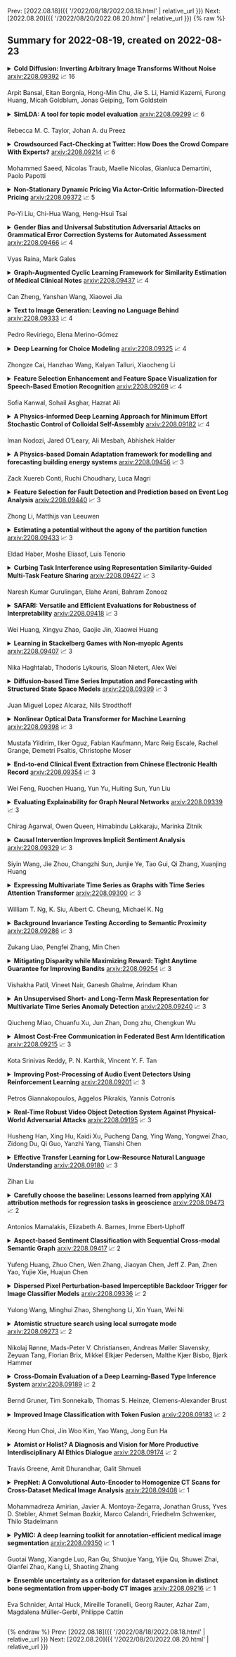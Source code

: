 Prev: [2022.08.18]({{ '/2022/08/18/2022.08.18.html' | relative_url }})  Next: [2022.08.20]({{ '/2022/08/20/2022.08.20.html' | relative_url }})
{% raw %}
## Summary for 2022-08-19, created on 2022-08-23


<details><summary><b>Cold Diffusion: Inverting Arbitrary Image Transforms Without Noise</b>
<a href="https://arxiv.org/abs/2208.09392">arxiv:2208.09392</a>
&#x1F4C8; 16 <br>
<p>Arpit Bansal, Eitan Borgnia, Hong-Min Chu, Jie S. Li, Hamid Kazemi, Furong Huang, Micah Goldblum, Jonas Geiping, Tom Goldstein</p></summary>
<p>

**Abstract:** Standard diffusion models involve an image transform -- adding Gaussian noise -- and an image restoration operator that inverts this degradation. We observe that the generative behavior of diffusion models is not strongly dependent on the choice of image degradation, and in fact an entire family of generative models can be constructed by varying this choice. Even when using completely deterministic degradations (e.g., blur, masking, and more), the training and test-time update rules that underlie diffusion models can be easily generalized to create generative models. The success of these fully deterministic models calls into question the community's understanding of diffusion models, which relies on noise in either gradient Langevin dynamics or variational inference, and paves the way for generalized diffusion models that invert arbitrary processes. Our code is available at https://github.com/arpitbansal297/Cold-Diffusion-Models

</p>
</details>

<details><summary><b>SimLDA: A tool for topic model evaluation</b>
<a href="https://arxiv.org/abs/2208.09299">arxiv:2208.09299</a>
&#x1F4C8; 6 <br>
<p>Rebecca M. C. Taylor, Johan A. du Preez</p></summary>
<p>

**Abstract:** Variational Bayes (VB) applied to latent Dirichlet allocation (LDA) has become the most popular algorithm for aspect modeling. While sufficiently successful in text topic extraction from large corpora, VB is less successful in identifying aspects in the presence of limited data. We present a novel variational message passing algorithm as applied to Latent Dirichlet Allocation (LDA) and compare it with the gold standard VB and collapsed Gibbs sampling. In situations where marginalisation leads to non-conjugate messages, we use ideas from sampling to derive approximate update equations. In cases where conjugacy holds, Loopy Belief update (LBU) (also known as Lauritzen-Spiegelhalter) is used. Our algorithm, ALBU (approximate LBU), has strong similarities with Variational Message Passing (VMP) (which is the message passing variant of VB). To compare the performance of the algorithms in the presence of limited data, we use data sets consisting of tweets and news groups. Using coherence measures we show that ALBU learns latent distributions more accurately than does VB, especially for smaller data sets.

</p>
</details>

<details><summary><b>Crowdsourced Fact-Checking at Twitter: How Does the Crowd Compare With Experts?</b>
<a href="https://arxiv.org/abs/2208.09214">arxiv:2208.09214</a>
&#x1F4C8; 6 <br>
<p>Mohammed Saeed, Nicolas Traub, Maelle Nicolas, Gianluca Demartini, Paolo Papotti</p></summary>
<p>

**Abstract:** Fact-checking is one of the effective solutions in fighting online misinformation. However, traditional fact-checking is a process requiring scarce expert human resources, and thus does not scale well on social media because of the continuous flow of new content to be checked. Methods based on crowdsourcing have been proposed to tackle this challenge, as they can scale with a smaller cost, but, while they have shown to be feasible, have always been studied in controlled environments. In this work, we study the first large-scale effort of crowdsourced fact-checking deployed in practice, started by Twitter with the Birdwatch program. Our analysis shows that crowdsourcing may be an effective fact-checking strategy in some settings, even comparable to results obtained by human experts, but does not lead to consistent, actionable results in others. We processed 11.9k tweets verified by the Birdwatch program and report empirical evidence of i) differences in how the crowd and experts select content to be fact-checked, ii) how the crowd and the experts retrieve different resources to fact-check, and iii) the edge the crowd shows in fact-checking scalability and efficiency as compared to expert checkers.

</p>
</details>

<details><summary><b>Non-Stationary Dynamic Pricing Via Actor-Critic Information-Directed Pricing</b>
<a href="https://arxiv.org/abs/2208.09372">arxiv:2208.09372</a>
&#x1F4C8; 5 <br>
<p>Po-Yi Liu, Chi-Hua Wang, Heng-Hsui Tsai</p></summary>
<p>

**Abstract:** This paper presents a novel non-stationary dynamic pricing algorithm design, where pricing agents face incomplete demand information and market environment shifts. The agents run price experiments to learn about each product's demand curve and the profit-maximizing price, while being aware of market environment shifts to avoid high opportunity costs from offering sub-optimal prices. The proposed ACIDP extends information-directed sampling (IDS) algorithms from statistical machine learning to include microeconomic choice theory, with a novel pricing strategy auditing procedure to escape sub-optimal pricing after market environment shift. The proposed ACIDP outperforms competing bandit algorithms including Upper Confidence Bound (UCB) and Thompson sampling (TS) in a series of market environment shifts.

</p>
</details>

<details><summary><b>Gender Bias and Universal Substitution Adversarial Attacks on Grammatical Error Correction Systems for Automated Assessment</b>
<a href="https://arxiv.org/abs/2208.09466">arxiv:2208.09466</a>
&#x1F4C8; 4 <br>
<p>Vyas Raina, Mark Gales</p></summary>
<p>

**Abstract:** Grammatical Error Correction (GEC) systems perform a sequence-to-sequence task, where an input word sequence containing grammatical errors, is corrected for these errors by the GEC system to output a grammatically correct word sequence. With the advent of deep learning methods, automated GEC systems have become increasingly popular. For example, GEC systems are often used on speech transcriptions of English learners as a form of assessment and feedback - these powerful GEC systems can be used to automatically measure an aspect of a candidate's fluency. The count of \textit{edits} from a candidate's input sentence (or essay) to a GEC system's grammatically corrected output sentence is indicative of a candidate's language ability, where fewer edits suggest better fluency. The count of edits can thus be viewed as a \textit{fluency score} with zero implying perfect fluency. However, although deep learning based GEC systems are extremely powerful and accurate, they are susceptible to adversarial attacks: an adversary can introduce a small, specific change at the input of a system that causes a large, undesired change at the output. When considering the application of GEC systems to automated language assessment, the aim of an adversary could be to cheat by making a small change to a grammatically incorrect input sentence that conceals the errors from a GEC system, such that no edits are found and the candidate is unjustly awarded a perfect fluency score. This work examines a simple universal substitution adversarial attack that non-native speakers of English could realistically employ to deceive GEC systems used for assessment.

</p>
</details>

<details><summary><b>Graph-Augmented Cyclic Learning Framework for Similarity Estimation of Medical Clinical Notes</b>
<a href="https://arxiv.org/abs/2208.09437">arxiv:2208.09437</a>
&#x1F4C8; 4 <br>
<p>Can Zheng, Yanshan Wang, Xiaowei Jia</p></summary>
<p>

**Abstract:** Semantic textual similarity (STS) in the clinical domain helps improve diagnostic efficiency and produce concise texts for downstream data mining tasks. However, given the high degree of domain knowledge involved in clinic text, it remains challenging for general language models to infer implicit medical relationships behind clinical sentences and output similarities correctly. In this paper, we present a graph-augmented cyclic learning framework for similarity estimation in the clinical domain. The framework can be conveniently implemented on a state-of-art backbone language model, and improve its performance by leveraging domain knowledge through co-training with an auxiliary graph convolution network (GCN) based network. We report the success of introducing domain knowledge in GCN and the co-training framework by improving the Bio-clinical BERT baseline by 16.3% and 27.9%, respectively.

</p>
</details>

<details><summary><b>Text to Image Generation: Leaving no Language Behind</b>
<a href="https://arxiv.org/abs/2208.09333">arxiv:2208.09333</a>
&#x1F4C8; 4 <br>
<p>Pedro Reviriego, Elena Merino-Gómez</p></summary>
<p>

**Abstract:** One of the latest applications of Artificial Intelligence (AI) is to generate images from natural language descriptions. These generators are now becoming available and achieve impressive results that have been used for example in the front cover of magazines. As the input to the generators is in the form of a natural language text, a question that arises immediately is how these models behave when the input is written in different languages. In this paper we perform an initial exploration of how the performance of three popular text-to-image generators depends on the language. The results show that there is a significant performance degradation when using languages other than English, especially for languages that are not widely used. This observation leads us to discuss different alternatives on how text-to-image generators can be improved so that performance is consistent across different languages. This is fundamental to ensure that this new technology can be used by non-native English speakers and to preserve linguistic diversity.

</p>
</details>

<details><summary><b>Deep Learning for Choice Modeling</b>
<a href="https://arxiv.org/abs/2208.09325">arxiv:2208.09325</a>
&#x1F4C8; 4 <br>
<p>Zhongze Cai, Hanzhao Wang, Kalyan Talluri, Xiaocheng Li</p></summary>
<p>

**Abstract:** Choice modeling has been a central topic in the study of individual preference or utility across many fields including economics, marketing, operations research, and psychology. While the vast majority of the literature on choice models has been devoted to the analytical properties that lead to managerial and policy-making insights, the existing methods to learn a choice model from empirical data are often either computationally intractable or sample inefficient. In this paper, we develop deep learning-based choice models under two settings of choice modeling: (i) feature-free and (ii) feature-based. Our model captures both the intrinsic utility for each candidate choice and the effect that the assortment has on the choice probability. Synthetic and real data experiments demonstrate the performances of proposed models in terms of the recovery of the existing choice models, sample complexity, assortment effect, architecture design, and model interpretation.

</p>
</details>

<details><summary><b>Feature Selection Enhancement and Feature Space Visualization for Speech-Based Emotion Recognition</b>
<a href="https://arxiv.org/abs/2208.09269">arxiv:2208.09269</a>
&#x1F4C8; 4 <br>
<p>Sofia Kanwal, Sohail Asghar, Hazrat Ali</p></summary>
<p>

**Abstract:** Robust speech emotion recognition relies on the quality of the speech features. We present speech features enhancement strategy that improves speech emotion recognition. We used the INTERSPEECH 2010 challenge feature-set. We identified subsets from the features set and applied Principle Component Analysis to the subsets. Finally, the features are fused horizontally. The resulting feature set is analyzed using t-distributed neighbour embeddings (t-SNE) before the application of features for emotion recognition. The method is compared with the state-of-the-art methods used in the literature. The empirical evidence is drawn using two well-known datasets: Emotional Speech Dataset (EMO-DB) and Ryerson Audio-Visual Database of Emotional Speech and Song (RAVDESS) for two languages, German and English, respectively. Our method achieved an average recognition gain of 11.5\% for six out of seven emotions for the EMO-DB dataset, and 13.8\% for seven out of eight emotions for the RAVDESS dataset as compared to the baseline study.

</p>
</details>

<details><summary><b>A Physics-informed Deep Learning Approach for Minimum Effort Stochastic Control of Colloidal Self-Assembly</b>
<a href="https://arxiv.org/abs/2208.09182">arxiv:2208.09182</a>
&#x1F4C8; 4 <br>
<p>Iman Nodozi, Jared O'Leary, Ali Mesbah, Abhishek Halder</p></summary>
<p>

**Abstract:** We propose formulating the finite-horizon stochastic optimal control problem for colloidal self-assembly in the space of probability density functions (PDFs) of the underlying state variables (namely, order parameters). The control objective is formulated in terms of steering the state PDFs from a prescribed initial probability measure towards a prescribed terminal probability measure with minimum control effort. For specificity, we use a univariate stochastic state model from the literature. Both the analysis and the computational steps for control synthesis as developed in this paper generalize for multivariate stochastic state dynamics given by generic nonlinear in state and non-affine in control models. We derive the conditions of optimality for the associated optimal control problem. This derivation yields a system of three coupled partial differential equations together with the boundary conditions at the initial and terminal times. The resulting system is a generalized instance of the so-called Schrödinger bridge problem. We then determine the optimal control policy by training a physics-informed deep neural network, where the "physics" are the derived conditions of optimality. The performance of the proposed solution is demonstrated via numerical simulations on a benchmark colloidal self-assembly problem.

</p>
</details>

<details><summary><b>A Physics-based Domain Adaptation framework for modelling and forecasting building energy systems</b>
<a href="https://arxiv.org/abs/2208.09456">arxiv:2208.09456</a>
&#x1F4C8; 3 <br>
<p>Zack Xuereb Conti, Ruchi Choudhary, Luca Magri</p></summary>
<p>

**Abstract:** State-of-the-art machine-learning based models are a popular choice for modelling and forecasting energy behaviour in buildings because given enough data, they are good at finding spatiotemporal patterns and structures even in scenarios where the complexity prohibits analytical descriptions. However, machine-learning based models for building energy forecasting have difficulty generalizing to out-of-sample scenarios that are not represented in the data because their architecture typically does not hold physical correspondence to mechanistic structures linked with governing phenomena of energy transfer. Thus, their ability to forecast for unseen initial conditions and boundary conditions wholly depends on the representativeness in the data, which is not guaranteed in building measurement data. Consequently, these limitations impede their application to real-world engineering applications such as energy management in Digital Twins. In response, we present a Domain Adaptation framework that aims to leverage well-known understanding of phenomenon governing energy behavior in buildings to forecast for out of sample scenarios beyond building measurement data. More specifically, we represent mechanistic knowledge of energy behavior using low-rank linear time-invariant state space models and subsequently leverage their governing structure to forecast for a target energy system for which only building measurement data is available. We achieve this by aligning the Physics-derived subspace that governs global state space behavior closer towards the target subspace derived from the measurement data. In this initial exploration we focus on linear energy systems; we test the subspace-based DA framework on a 1D heat conduction scenario by varying the thermophysical properties of the source and target systems to demonstrate the transferability of mechanistic models from Physics to measurement data.

</p>
</details>

<details><summary><b>Feature Selection for Fault Detection and Prediction based on Event Log Analysis</b>
<a href="https://arxiv.org/abs/2208.09440">arxiv:2208.09440</a>
&#x1F4C8; 3 <br>
<p>Zhong Li, Matthijs van Leeuwen</p></summary>
<p>

**Abstract:** Event logs are widely used for anomaly detection and prediction in complex systems. Existing log-based anomaly detection methods usually consist of four main steps: log collection, log parsing, feature extraction, and anomaly detection, wherein the feature extraction step extracts useful features for anomaly detection by counting log events. For a complex system, such as a lithography machine consisting of a large number of subsystems, its log may contain thousands of different events, resulting in abounding extracted features. However, when anomaly detection is performed at the subsystem level, analyzing all features becomes expensive and unnecessary. To mitigate this problem, we develop a feature selection method for log-based anomaly detection and prediction, largely improving the effectiveness and efficiency.

</p>
</details>

<details><summary><b>Estimating a potential without the agony of the partition function</b>
<a href="https://arxiv.org/abs/2208.09433">arxiv:2208.09433</a>
&#x1F4C8; 3 <br>
<p>Eldad Haber, Moshe Eliasof, Luis Tenorio</p></summary>
<p>

**Abstract:** Estimating a Gibbs density function given a sample is an important problem in computational statistics and statistical learning. Although the well established maximum likelihood method is commonly used, it requires the computation of the partition function (i.e., the normalization of the density).
  This function can be easily calculated for simple low-dimensional problems but its computation is difficult or even intractable for general densities and high-dimensional problems. In this paper we propose an alternative approach based on Maximum A-Posteriori (MAP) estimators, we name Maximum Recovery MAP (MR-MAP), to derive estimators that do not require the computation of the partition function, and reformulate the problem as an optimization problem. We further propose a least-action type potential that allows us to quickly solve the optimization problem as a feed-forward hyperbolic neural network. We demonstrate the effectiveness of our methods on some standard data sets.

</p>
</details>

<details><summary><b>Curbing Task Interference using Representation Similarity-Guided Multi-Task Feature Sharing</b>
<a href="https://arxiv.org/abs/2208.09427">arxiv:2208.09427</a>
&#x1F4C8; 3 <br>
<p>Naresh Kumar Gurulingan, Elahe Arani, Bahram Zonooz</p></summary>
<p>

**Abstract:** Multi-task learning of dense prediction tasks, by sharing both the encoder and decoder, as opposed to sharing only the encoder, provides an attractive front to increase both accuracy and computational efficiency. When the tasks are similar, sharing the decoder serves as an additional inductive bias providing more room for tasks to share complementary information among themselves. However, increased sharing exposes more parameters to task interference which likely hinders both generalization and robustness. Effective ways to curb this interference while exploiting the inductive bias of sharing the decoder remains an open challenge. To address this challenge, we propose Progressive Decoder Fusion (PDF) to progressively combine task decoders based on inter-task representation similarity. We show that this procedure leads to a multi-task network with better generalization to in-distribution and out-of-distribution data and improved robustness to adversarial attacks. Additionally, we observe that the predictions of different tasks of this multi-task network are more consistent with each other.

</p>
</details>

<details><summary><b>SAFARI: Versatile and Efficient Evaluations for Robustness of Interpretability</b>
<a href="https://arxiv.org/abs/2208.09418">arxiv:2208.09418</a>
&#x1F4C8; 3 <br>
<p>Wei Huang, Xingyu Zhao, Gaojie Jin, Xiaowei Huang</p></summary>
<p>

**Abstract:** Interpretability of Deep Learning (DL) models is arguably the barrier in front of trustworthy AI. Despite great efforts made by the Explainable AI (XAI) community, explanations lack robustness--indistinguishable input perturbations may lead to different XAI results. Thus, it is vital to assess how robust DL interpretability is, given an XAI technique. To this end, we identify the following challenges that state-of-the-art is unable to cope with collectively: i) XAI techniques are highly heterogeneous; ii) misinterpretations are normally rare events; iii) both worst-case and overall robustness are of practical interest. In this paper, we propose two evaluation methods to tackle them--i) they are of black-box nature, based on Genetic Algorithm (GA) and Subset Simulation (SS); ii) bespoke fitness functions are used by GA to solve a constrained optimisation efficiently, while SS is dedicated to estimating rare event probabilities; iii) two diverse metrics are introduced, concerning the worst-case interpretation discrepancy and a probabilistic notion of \textit{how} robust in general, respectively. We conduct experiments to study the accuracy, sensitivity and efficiency of our methods that outperform state-of-the-arts. Finally, we show two applications of our methods for ranking robust XAI methods and selecting training schemes to improve both classification and interpretation robustness.

</p>
</details>

<details><summary><b>Learning in Stackelberg Games with Non-myopic Agents</b>
<a href="https://arxiv.org/abs/2208.09407">arxiv:2208.09407</a>
&#x1F4C8; 3 <br>
<p>Nika Haghtalab, Thodoris Lykouris, Sloan Nietert, Alex Wei</p></summary>
<p>

**Abstract:** We study Stackelberg games where a principal repeatedly interacts with a long-lived, non-myopic agent, without knowing the agent's payoff function. Although learning in Stackelberg games is well-understood when the agent is myopic, non-myopic agents pose additional complications. In particular, non-myopic agents may strategically select actions that are inferior in the present to mislead the principal's learning algorithm and obtain better outcomes in the future.
  We provide a general framework that reduces learning in presence of non-myopic agents to robust bandit optimization in the presence of myopic agents. Through the design and analysis of minimally reactive bandit algorithms, our reduction trades off the statistical efficiency of the principal's learning algorithm against its effectiveness in inducing near-best-responses. We apply this framework to Stackelberg security games (SSGs), pricing with unknown demand curve, strategic classification, and general finite Stackelberg games. In each setting, we characterize the type and impact of misspecifications present in near-best-responses and develop a learning algorithm robust to such misspecifications.
  Along the way, we improve the query complexity of learning in SSGs with $n$ targets from the state-of-the-art $O(n^3)$ to a near-optimal $\widetilde{O}(n)$ by uncovering a fundamental structural property of such games. This result is of independent interest beyond learning with non-myopic agents.

</p>
</details>

<details><summary><b>Diffusion-based Time Series Imputation and Forecasting with Structured State Space Models</b>
<a href="https://arxiv.org/abs/2208.09399">arxiv:2208.09399</a>
&#x1F4C8; 3 <br>
<p>Juan Miguel Lopez Alcaraz, Nils Strodthoff</p></summary>
<p>

**Abstract:** The imputation of missing values represents a significant obstacle for many real-world data analysis pipelines. Here, we focus on time series data and put forward SSSD, an imputation model that relies on two emerging technologies, (conditional) diffusion models as state-of-the-art generative models and structured state space models as internal model architecture, which are particularly suited to capture long-term dependencies in time series data. We demonstrate that SSSD matches or even exceeds state-of-the-art probabilistic imputation and forecasting performance on a broad range of data sets and different missingness scenarios, including the challenging blackout-missing scenarios, where prior approaches failed to provide meaningful results.

</p>
</details>

<details><summary><b>Nonlinear Optical Data Transformer for Machine Learning</b>
<a href="https://arxiv.org/abs/2208.09398">arxiv:2208.09398</a>
&#x1F4C8; 3 <br>
<p>Mustafa Yildirim, Ilker Oguz, Fabian Kaufmann, Marc Reig Escale, Rachel Grange, Demetri Psaltis, Christophe Moser</p></summary>
<p>

**Abstract:** Modern machine learning models use an ever-increasing number of parameters to train (175 billion parameters for GPT-3) with large datasets to obtain better performance. Bigger is better has been the norm. Optical computing has been reawakened as a potential solution to large-scale computing through optical accelerators that carry out linear operations while reducing electrical power. However, to achieve efficient computing with light, creating and controlling nonlinearity optically rather than electronically remains a challenge. This study explores a reservoir computing (RC) approach whereby a 14 mm long few-mode waveguide in LiNbO3 on insulator is used as a complex nonlinear optical processor. A dataset is encoded digitally on the spectrum of a femtosecond pulse which is then launched in the waveguide. The output spectrum depends nonlinearly on the input. We experimentally show that a simple digital linear classifier with 784 parameters using the output spectrum from the waveguide as input increased the classification accuracy of several databases compared to non-transformed data, approximately 10$\%$. In comparison, a deep digital neural network (NN) with 40000 parameters was necessary to achieve the same accuracy. Reducing the number of parameters by a factor of $\sim$50 illustrates that a compact optical RC approach can perform on par with a deep digital NN.

</p>
</details>

<details><summary><b>End-to-end Clinical Event Extraction from Chinese Electronic Health Record</b>
<a href="https://arxiv.org/abs/2208.09354">arxiv:2208.09354</a>
&#x1F4C8; 3 <br>
<p>Wei Feng, Ruochen Huang, Yun Yu, Huiting Sun, Yun Liu</p></summary>
<p>

**Abstract:** Event extraction is an important work of medical text processing. According to the complex characteristics of medical text annotation, we use the end-to-end event extraction model to enhance the output formatting information of events. Through pre training and fine-tuning, we can extract the attributes of the four dimensions of medical text: anatomical position, subject word, description word and occurrence state. On the test set, the accuracy rate was 0.4511, the recall rate was 0.3928, and the F1 value was 0.42. The method of this model is simple, and it has won the second place in the task of mining clinical discovery events (task2) in the Chinese electronic medical record of the seventh China health information processing Conference (chip2021).

</p>
</details>

<details><summary><b>Evaluating Explainability for Graph Neural Networks</b>
<a href="https://arxiv.org/abs/2208.09339">arxiv:2208.09339</a>
&#x1F4C8; 3 <br>
<p>Chirag Agarwal, Owen Queen, Himabindu Lakkaraju, Marinka Zitnik</p></summary>
<p>

**Abstract:** As post hoc explanations are increasingly used to understand the behavior of graph neural networks (GNNs), it becomes crucial to evaluate the quality and reliability of GNN explanations. However, assessing the quality of GNN explanations is challenging as existing graph datasets have no or unreliable ground-truth explanations for a given task. Here, we introduce a synthetic graph data generator, ShapeGGen, which can generate a variety of benchmark datasets (e.g., varying graph sizes, degree distributions, homophilic vs. heterophilic graphs) accompanied by ground-truth explanations. Further, the flexibility to generate diverse synthetic datasets and corresponding ground-truth explanations allows us to mimic the data generated by various real-world applications. We include ShapeGGen and several real-world graph datasets into an open-source graph explainability library, GraphXAI. In addition to synthetic and real-world graph datasets with ground-truth explanations, GraphXAI provides data loaders, data processing functions, visualizers, GNN model implementations, and evaluation metrics to benchmark the performance of GNN explainability methods.

</p>
</details>

<details><summary><b>Causal Intervention Improves Implicit Sentiment Analysis</b>
<a href="https://arxiv.org/abs/2208.09329">arxiv:2208.09329</a>
&#x1F4C8; 3 <br>
<p>Siyin Wang, Jie Zhou, Changzhi Sun, Junjie Ye, Tao Gui, Qi Zhang, Xuanjing Huang</p></summary>
<p>

**Abstract:** Despite having achieved great success for sentiment analysis, existing neural models struggle with implicit sentiment analysis. This may be due to the fact that they may latch onto spurious correlations ("shortcuts", e.g., focusing only on explicit sentiment words), resulting in undermining the effectiveness and robustness of the learned model. In this work, we propose a causal intervention model for Implicit Sentiment Analysis using Instrumental Variable (ISAIV). We first review sentiment analysis from a causal perspective and analyze the confounders existing in this task. Then, we introduce an instrumental variable to eliminate the confounding causal effects, thus extracting the pure causal effect between sentence and sentiment. We compare the proposed ISAIV model with several strong baselines on both the general implicit sentiment analysis and aspect-based implicit sentiment analysis tasks. The results indicate the great advantages of our model and the efficacy of implicit sentiment reasoning.

</p>
</details>

<details><summary><b>Expressing Multivariate Time Series as Graphs with Time Series Attention Transformer</b>
<a href="https://arxiv.org/abs/2208.09300">arxiv:2208.09300</a>
&#x1F4C8; 3 <br>
<p>William T. Ng, K. Siu, Albert C. Cheung, Michael K. Ng</p></summary>
<p>

**Abstract:** A reliable and efficient representation of multivariate time series is crucial in various downstream machine learning tasks. In multivariate time series forecasting, each variable depends on its historical values and there are inter-dependencies among variables as well. Models have to be designed to capture both intra- and inter-relationships among the time series. To move towards this goal, we propose the Time Series Attention Transformer (TSAT) for multivariate time series representation learning. Using TSAT, we represent both temporal information and inter-dependencies of multivariate time series in terms of edge-enhanced dynamic graphs. The intra-series correlations are represented by nodes in a dynamic graph; a self-attention mechanism is modified to capture the inter-series correlations by using the super-empirical mode decomposition (SMD) module. We applied the embedded dynamic graphs to times series forecasting problems, including two real-world datasets and two benchmark datasets. Extensive experiments show that TSAT clearly outerperforms six state-of-the-art baseline methods in various forecasting horizons. We further visualize the embedded dynamic graphs to illustrate the graph representation power of TSAT. We share our code at https://github.com/RadiantResearch/TSAT.

</p>
</details>

<details><summary><b>Background Invariance Testing According to Semantic Proximity</b>
<a href="https://arxiv.org/abs/2208.09286">arxiv:2208.09286</a>
&#x1F4C8; 3 <br>
<p>Zukang Liao, Pengfei Zhang, Min Chen</p></summary>
<p>

**Abstract:** In many applications, machine learned (ML) models are required to hold some invariance qualities, such as rotation, size, intensity, and background invariance. Unlike many types of variance, the variants of background scenes cannot be ordered easily, which makes it difficult to analyze the robustness and biases of the models concerned. In this work, we present a technical solution for ordering background scenes according to their semantic proximity to a target image that contains a foreground object being tested. We make use of the results of object recognition as the semantic description of each image, and construct an ontology for storing knowledge about relationships among different objects using association analysis. This ontology enables (i) efficient and meaningful search for background scenes of different semantic distances to a target image, (ii) quantitative control of the distribution and sparsity of the sampled background scenes, and (iii) quality assurance using visual representations of invariance testing results (referred to as variance matrices). In this paper, we also report the training of an ML4ML assessor to evaluate the invariance quality of ML models automatically.

</p>
</details>

<details><summary><b>Mitigating Disparity while Maximizing Reward: Tight Anytime Guarantee for Improving Bandits</b>
<a href="https://arxiv.org/abs/2208.09254">arxiv:2208.09254</a>
&#x1F4C8; 3 <br>
<p>Vishakha Patil, Vineet Nair, Ganesh Ghalme, Arindam Khan</p></summary>
<p>

**Abstract:** We study the Improving Multi-Armed Bandit (IMAB) problem, where the reward obtained from an arm increases with the number of pulls it receives. This model provides an elegant abstraction for many real-world problems in domains such as education and employment, where decisions about the distribution of opportunities can affect the future capabilities of communities and the disparity between them. A decision-maker in such settings must consider the impact of her decisions on future rewards in addition to the standard objective of maximizing her cumulative reward at any time. In many of these applications, the time horizon is unknown to the decision-maker beforehand, which motivates the study of the IMAB problem in the technically more challenging horizon-unaware setting. We study the tension that arises between two seemingly conflicting objectives in the horizon-unaware setting: a) maximizing the cumulative reward at any time based on current rewards of the arms, and b) ensuring that arms with better long-term rewards get sufficient opportunities even if they initially have low rewards. We show that, surprisingly, the two objectives are aligned with each other in this setting. Our main contribution is an anytime algorithm for the IMAB problem that achieves the best possible cumulative reward while ensuring that the arms reach their true potential given sufficient time. Our algorithm mitigates the initial disparity due to lack of opportunity and continues pulling an arm till it stops improving. We prove the optimality of our algorithm by showing that a) any algorithm for the IMAB problem, no matter how utilitarian, must suffer $Ω(T)$ policy regret and $Ω(k)$ competitive ratio with respect to the optimal offline policy, and b) the competitive ratio of our algorithm is $O(k)$.

</p>
</details>

<details><summary><b>An Unsupervised Short- and Long-Term Mask Representation for Multivariate Time Series Anomaly Detection</b>
<a href="https://arxiv.org/abs/2208.09240">arxiv:2208.09240</a>
&#x1F4C8; 3 <br>
<p>Qiucheng Miao, Chuanfu Xu, Jun Zhan, Dong zhu, Chengkun Wu</p></summary>
<p>

**Abstract:** Anomaly detection of multivariate time series is meaningful for system behavior monitoring. This paper proposes an anomaly detection method based on unsupervised Short- and Long-term Mask Representation learning (SLMR). The main idea is to extract short-term local dependency patterns and long-term global trend patterns of the multivariate time series by using multi-scale residual dilated convolution and Gated Recurrent Unit(GRU) respectively. Furthermore, our approach can comprehend temporal contexts and feature correlations by combining spatial-temporal masked self-supervised representation learning and sequence split. It considers the importance of features is different, and we introduce the attention mechanism to adjust the contribution of each feature. Finally, a forecasting-based model and a reconstruction-based model are integrated to focus on single timestamp prediction and latent representation of time series. Experiments show that the performance of our method outperforms other state-of-the-art models on three real-world datasets. Further analysis shows that our method is good at interpretability.

</p>
</details>

<details><summary><b>Almost Cost-Free Communication in Federated Best Arm Identification</b>
<a href="https://arxiv.org/abs/2208.09215">arxiv:2208.09215</a>
&#x1F4C8; 3 <br>
<p>Kota Srinivas Reddy, P. N. Karthik, Vincent Y. F. Tan</p></summary>
<p>

**Abstract:** We study the problem of best arm identification in a federated learning multi-armed bandit setup with a central server and multiple clients. Each client is associated with a multi-armed bandit in which each arm yields {\em i.i.d.}\ rewards following a Gaussian distribution with an unknown mean and known variance. The set of arms is assumed to be the same at all the clients. We define two notions of best arm -- local and global. The local best arm at a client is the arm with the largest mean among the arms local to the client, whereas the global best arm is the arm with the largest average mean across all the clients. We assume that each client can only observe the rewards from its local arms and thereby estimate its local best arm. The clients communicate with a central server on uplinks that entail a cost of $C\ge0$ units per usage per uplink. The global best arm is estimated at the server. The goal is to identify the local best arms and the global best arm with minimal total cost, defined as the sum of the total number of arm selections at all the clients and the total communication cost, subject to an upper bound on the error probability. We propose a novel algorithm {\sc FedElim} that is based on successive elimination and communicates only in exponential time steps and obtain a high probability instance-dependent upper bound on its total cost. The key takeaway from our paper is that for any $C\geq 0$ and error probabilities sufficiently small, the total number of arm selections (resp.\ the total cost) under {\sc FedElim} is at most~$2$ (resp.~$3$) times the maximum total number of arm selections under its variant that communicates in every time step. Additionally, we show that the latter is optimal in expectation up to a constant factor, thereby demonstrating that communication is almost cost-free in {\sc FedElim}. We numerically validate the efficacy of {\sc FedElim}.

</p>
</details>

<details><summary><b>Improving Post-Processing of Audio Event Detectors Using Reinforcement Learning</b>
<a href="https://arxiv.org/abs/2208.09201">arxiv:2208.09201</a>
&#x1F4C8; 3 <br>
<p>Petros Giannakopoulos, Aggelos Pikrakis, Yannis Cotronis</p></summary>
<p>

**Abstract:** We apply post-processing to the class probability distribution outputs of audio event classification models and employ reinforcement learning to jointly discover the optimal parameters for various stages of a post-processing stack, such as the classification thresholds and the kernel sizes of median filtering algorithms used to smooth out model predictions. To achieve this we define a reinforcement learning environment where: 1) a state is the class probability distribution provided by the model for a given audio sample, 2) an action is the choice of a candidate optimal value for each parameter of the post-processing stack, 3) the reward is based on the classification accuracy metric we aim to optimize, which is the audio event-based macro F1-score in our case. We apply our post-processing to the class probability distribution outputs of two audio event classification models submitted to the DCASE Task4 2020 challenge. We find that by using reinforcement learning to discover the optimal per-class parameters for the post-processing stack that is applied to the outputs of audio event classification models, we can improve the audio event-based macro F1-score (the main metric used in the DCASE challenge to compare audio event classification accuracy) by 4-5% compared to using the same post-processing stack with manually tuned parameters.

</p>
</details>

<details><summary><b>Real-Time Robust Video Object Detection System Against Physical-World Adversarial Attacks</b>
<a href="https://arxiv.org/abs/2208.09195">arxiv:2208.09195</a>
&#x1F4C8; 3 <br>
<p>Husheng Han, Xing Hu, Kaidi Xu, Pucheng Dang, Ying Wang, Yongwei Zhao, Zidong Du, Qi Guo, Yanzhi Yang, Tianshi Chen</p></summary>
<p>

**Abstract:** DNN-based video object detection (VOD) powers autonomous driving and video surveillance industries with rising importance and promising opportunities. However, adversarial patch attack yields huge concern in live vision tasks because of its practicality, feasibility, and powerful attack effectiveness. This work proposes Themis, a software/hardware system to defend against adversarial patches for real-time robust video object detection. We observe that adversarial patches exhibit extremely localized superficial feature importance in a small region with non-robust predictions, and thus propose the adversarial region detection algorithm for adversarial effect elimination. Themis also proposes a systematic design to efficiently support the algorithm by eliminating redundant computations and memory traffics. Experimental results show that the proposed methodology can effectively recover the system from the adversarial attack with negligible hardware overhead.

</p>
</details>

<details><summary><b>Effective Transfer Learning for Low-Resource Natural Language Understanding</b>
<a href="https://arxiv.org/abs/2208.09180">arxiv:2208.09180</a>
&#x1F4C8; 3 <br>
<p>Zihan Liu</p></summary>
<p>

**Abstract:** Natural language understanding (NLU) is the task of semantic decoding of human languages by machines. NLU models rely heavily on large training data to ensure good performance. However, substantial languages and domains have very few data resources and domain experts. It is necessary to overcome the data scarcity challenge, when very few or even zero training samples are available. In this thesis, we focus on developing cross-lingual and cross-domain methods to tackle the low-resource issues. First, we propose to improve the model's cross-lingual ability by focusing on the task-related keywords, enhancing the model's robustness and regularizing the representations. We find that the representations for low-resource languages can be easily and greatly improved by focusing on just the keywords. Second, we present Order-Reduced Modeling methods for the cross-lingual adaptation, and find that modeling partial word orders instead of the whole sequence can improve the robustness of the model against word order differences between languages and task knowledge transfer to low-resource languages. Third, we propose to leverage different levels of domain-related corpora and additional masking of data in the pre-training for the cross-domain adaptation, and discover that more challenging pre-training can better address the domain discrepancy issue in the task knowledge transfer. Finally, we introduce a coarse-to-fine framework, Coach, and a cross-lingual and cross-domain parsing framework, X2Parser. Coach decomposes the representation learning process into a coarse-grained and a fine-grained feature learning, and X2Parser simplifies the hierarchical task structures into flattened ones. We observe that simplifying task structures makes the representation learning more effective for low-resource languages and domains.

</p>
</details>

<details><summary><b>Carefully choose the baseline: Lessons learned from applying XAI attribution methods for regression tasks in geoscience</b>
<a href="https://arxiv.org/abs/2208.09473">arxiv:2208.09473</a>
&#x1F4C8; 2 <br>
<p>Antonios Mamalakis, Elizabeth A. Barnes, Imme Ebert-Uphoff</p></summary>
<p>

**Abstract:** Methods of eXplainable Artificial Intelligence (XAI) are used in geoscientific applications to gain insights into the decision-making strategy of Neural Networks (NNs) highlighting which features in the input contribute the most to a NN prediction. Here, we discuss our lesson learned that the task of attributing a prediction to the input does not have a single solution. Instead, the attribution results and their interpretation depend greatly on the considered baseline (sometimes referred to as reference point) that the XAI method utilizes; a fact that has been overlooked so far in the literature. This baseline can be chosen by the user or it is set by construction in the method s algorithm, often without the user being aware of that choice. We highlight that different baselines can lead to different insights for different science questions and, thus, should be chosen accordingly. To illustrate the impact of the baseline, we use a large ensemble of historical and future climate simulations forced with the SSP3-7.0 scenario and train a fully connected NN to predict the ensemble- and global-mean temperature (i.e., the forced global warming signal) given an annual temperature map from an individual ensemble member. We then use various XAI methods and different baselines to attribute the network predictions to the input. We show that attributions differ substantially when considering different baselines, as they correspond to answering different science questions. We conclude by discussing some important implications and considerations about the use of baselines in XAI research.

</p>
</details>

<details><summary><b>Aspect-based Sentiment Classification with Sequential Cross-modal Semantic Graph</b>
<a href="https://arxiv.org/abs/2208.09417">arxiv:2208.09417</a>
&#x1F4C8; 2 <br>
<p>Yufeng Huang, Zhuo Chen, Wen Zhang, Jiaoyan Chen, Jeff Z. Pan, Zhen Yao, Yujie Xie, Huajun Chen</p></summary>
<p>

**Abstract:** Multi-modal aspect-based sentiment classification (MABSC) is an emerging classification task that aims to classify the sentiment of a given target such as a mentioned entity in data with different modalities. In typical multi-modal data with text and image, previous approaches do not make full use of the fine-grained semantics of the image, especially in conjunction with the semantics of the text and do not fully consider modeling the relationship between fine-grained image information and target, which leads to insufficient use of image and inadequate to identify fine-grained aspects and opinions. To tackle these limitations, we propose a new framework SeqCSG including a method to construct sequential cross-modal semantic graphs and an encoder-decoder model. Specifically, we extract fine-grained information from the original image, image caption, and scene graph, and regard them as elements of the cross-modal semantic graph as well as tokens from texts. The cross-modal semantic graph is represented as a sequence with a multi-modal visible matrix indicating relationships between elements. In order to effectively utilize the cross-modal semantic graph, we propose an encoder-decoder method with a target prompt template. Experimental results show that our approach outperforms existing methods and achieves the state-of-the-art on two standard datasets MABSC. Further analysis demonstrates the effectiveness of each component and our model can implicitly learn the correlation between the target and fine-grained information of the image.

</p>
</details>

<details><summary><b>Dispersed Pixel Perturbation-based Imperceptible Backdoor Trigger for Image Classifier Models</b>
<a href="https://arxiv.org/abs/2208.09336">arxiv:2208.09336</a>
&#x1F4C8; 2 <br>
<p>Yulong Wang, Minghui Zhao, Shenghong Li, Xin Yuan, Wei Ni</p></summary>
<p>

**Abstract:** Typical deep neural network (DNN) backdoor attacks are based on triggers embedded in inputs. Existing imperceptible triggers are computationally expensive or low in attack success. In this paper, we propose a new backdoor trigger, which is easy to generate, imperceptible, and highly effective. The new trigger is a uniformly randomly generated three-dimensional (3D) binary pattern that can be horizontally and/or vertically repeated and mirrored and superposed onto three-channel images for training a backdoored DNN model. Dispersed throughout an image, the new trigger produces weak perturbation to individual pixels, but collectively holds a strong recognizable pattern to train and activate the backdoor of the DNN. We also analytically reveal that the trigger is increasingly effective with the improving resolution of the images. Experiments are conducted using the ResNet-18 and MLP models on the MNIST, CIFAR-10, and BTSR datasets. In terms of imperceptibility, the new trigger outperforms existing triggers, such as BadNets, Trojaned NN, and Hidden Backdoor, by over an order of magnitude. The new trigger achieves an almost 100% attack success rate, only reduces the classification accuracy by less than 0.7%-2.4%, and invalidates the state-of-the-art defense techniques.

</p>
</details>

<details><summary><b>Atomistic structure search using local surrogate mode</b>
<a href="https://arxiv.org/abs/2208.09273">arxiv:2208.09273</a>
&#x1F4C8; 2 <br>
<p>Nikolaj Rønne, Mads-Peter V. Christiansen, Andreas Møller Slavensky, Zeyuan Tang, Florian Brix, Mikkel Elkjær Pedersen, Malthe Kjær Bisbo, Bjørk Hammer</p></summary>
<p>

**Abstract:** We describe a local surrogate model for use in conjunction with global structure search methods. The model follows the Gaussian approximation potential (GAP) formalism and is based on a the smooth overlap of atomic positions descriptor with sparsification in terms of a reduced number of local environments using mini-batch $k$-means. The model is implemented in the Atomistic Global Optimization X framework and used as a partial replacement of the local relaxations in basin hopping structure search. The approach is shown to be robust for a wide range of atomistic system including molecules, nano-particles, surface supported clusters and surface thin films. The benefits in a structure search context of a local surrogate model are demonstrated. This includes the ability to transfer learning from smaller systems as well as the possibility to perform concurrent multi-stoichiometry searches.

</p>
</details>

<details><summary><b>Cross-Domain Evaluation of a Deep Learning-Based Type Inference System</b>
<a href="https://arxiv.org/abs/2208.09189">arxiv:2208.09189</a>
&#x1F4C8; 2 <br>
<p>Bernd Gruner, Tim Sonnekalb, Thomas S. Heinze, Clemens-Alexander Brust</p></summary>
<p>

**Abstract:** Optional type annotations allow for enriching dynamic programming languages with static typing features like better Integrated Development Environment (IDE) support, more precise program analysis, and early detection and prevention of type-related runtime errors. Machine learning-based type inference promises interesting results for automating this task. However, the practical usage of such systems depends on their ability to generalize across different domains, as they are often applied outside their training domain. In this work, we investigate the generalization ability of Type4Py as a representative for state-of-the-art deep learning-based type inference systems, by conducting extensive cross-domain experiments. Thereby, we address the following problems: dataset shifts, out-of-vocabulary words, unknown classes, and rare classes. To perform such experiments, we use the datasets ManyTypes4Py and CrossDomainTypes4Py. The latter we introduce in this paper. Our dataset has over 1,000,000 type annotations and enables cross-domain evaluation of type inference systems in different domains of software projects using data from the two domains web development and scientific calculation. Through our experiments, we detect shifts in the dataset and that it has a long-tailed distribution with many rare and unknown data types which decreases the performance of the deep learning-based type inference system drastically. In this context, we test unsupervised domain adaptation methods and fine-tuning to overcome the issues. Moreover, we investigate the impact of out-of-vocabulary words.

</p>
</details>

<details><summary><b>Improved Image Classification with Token Fusion</b>
<a href="https://arxiv.org/abs/2208.09183">arxiv:2208.09183</a>
&#x1F4C8; 2 <br>
<p>Keong Hun Choi, Jin Woo Kim, Yao Wang, Jong Eun Ha</p></summary>
<p>

**Abstract:** In this paper, we propose a method using the fusion of CNN and transformer structure to improve image classification performance. In the case of CNN, information about a local area on an image can be extracted well, but there is a limit to the extraction of global information. On the other hand, the transformer has an advantage in relatively global extraction, but has a disadvantage in that it requires a lot of memory for local feature value extraction. In the case of an image, it is converted into a feature map through CNN, and each feature map's pixel is considered a token. At the same time, the image is divided into patch areas and then fused with the transformer method that views them as tokens. For the fusion of tokens with two different characteristics, we propose three methods: (1) late token fusion with parallel structure, (2) early token fusion, (3) token fusion in a layer by layer. In an experiment using ImageNet 1k, the proposed method shows the best classification performance.

</p>
</details>

<details><summary><b>Atomist or Holist? A Diagnosis and Vision for More Productive Interdisciplinary AI Ethics Dialogue</b>
<a href="https://arxiv.org/abs/2208.09174">arxiv:2208.09174</a>
&#x1F4C8; 2 <br>
<p>Travis Greene, Amit Dhurandhar, Galit Shmueli</p></summary>
<p>

**Abstract:** In response to the growing recognition of the social, legal, and ethical impacts of new AI-based technologies, major AI and ML conferences and journals now encourage or require submitted papers to include ethics impact statements and undergo ethics reviews. This move has sparked heated debate concerning the role of ethics in AI and data science research, at times devolving into counter-productive name-calling and threats of "cancellation." We argue that greater focus on the moral education of data scientists may help bridge the ideological divide separating the data science community. We diagnose this deep ideological conflict as one between atomists and holists. Among other things, atomists espouse the idea that facts are and should be kept separate from values, while holists believe facts and values are and should be inextricable from one another. With the goals of encouraging civil discourse across disciplines and reducing disciplinary polarization, we draw on a variety of historical sources ranging from philosophy and law, to social theory and humanistic psychology, to describe each ideology's beliefs and assumptions. Finally, we call on atomists and holists within the data science community to exhibit greater empathy during ethical disagreements and propose four targeted strategies to ensure data science research benefits society.

</p>
</details>

<details><summary><b>PrepNet: A Convolutional Auto-Encoder to Homogenize CT Scans for Cross-Dataset Medical Image Analysis</b>
<a href="https://arxiv.org/abs/2208.09408">arxiv:2208.09408</a>
&#x1F4C8; 1 <br>
<p>Mohammadreza Amirian, Javier A. Montoya-Zegarra, Jonathan Gruss, Yves D. Stebler, Ahmet Selman Bozkir, Marco Calandri, Friedhelm Schwenker, Thilo Stadelmann</p></summary>
<p>

**Abstract:** With the spread of COVID-19 over the world, the need arose for fast and precise automatic triage mechanisms to decelerate the spread of the disease by reducing human efforts e.g. for image-based diagnosis. Although the literature has shown promising efforts in this direction, reported results do not consider the variability of CT scans acquired under varying circumstances, thus rendering resulting models unfit for use on data acquired using e.g. different scanner technologies. While COVID-19 diagnosis can now be done efficiently using PCR tests, this use case exemplifies the need for a methodology to overcome data variability issues in order to make medical image analysis models more widely applicable. In this paper, we explicitly address the variability issue using the example of COVID-19 diagnosis and propose a novel generative approach that aims at erasing the differences induced by e.g. the imaging technology while simultaneously introducing minimal changes to the CT scans through leveraging the idea of deep auto-encoders. The proposed prepossessing architecture (PrepNet) (i) is jointly trained on multiple CT scan datasets and (ii) is capable of extracting improved discriminative features for improved diagnosis. Experimental results on three public datasets (SARS-COVID-2, UCSD COVID-CT, MosMed) show that our model improves cross-dataset generalization by up to $11.84$ percentage points despite a minor drop in within dataset performance.

</p>
</details>

<details><summary><b>PyMIC: A deep learning toolkit for annotation-efficient medical image segmentation</b>
<a href="https://arxiv.org/abs/2208.09350">arxiv:2208.09350</a>
&#x1F4C8; 1 <br>
<p>Guotai Wang, Xiangde Luo, Ran Gu, Shuojue Yang, Yijie Qu, Shuwei Zhai, Qianfei Zhao, Kang Li, Shaoting Zhang</p></summary>
<p>

**Abstract:** Background and Objective: Existing deep learning platforms for medical image segmentation mainly focus on fully supervised segmentation that assumes full and accurate pixel-level annotations are available. We aim to develop a new deep learning toolkit to support annotation-efficient learning for medical image segmentation, which can accelerate and simply the development of deep learning models with limited annotation budget, e.g., learning from partial, sparse or noisy annotations.
  Methods: Our proposed toolkit named PyMIC is a modular deep learning platform for medical image segmentation tasks. In addition to basic components that support development of high-performance models for fully supervised segmentation, it contains several advanced components that are tailored for learning from imperfect annotations, such as loading annotated and unannounced images, loss functions for unannotated, partially or inaccurately annotated images, and training procedures for co-learning between multiple networks, etc. PyMIC is built on the PyTorch framework and supports development of semi-supervised, weakly supervised and noise-robust learning methods for medical image segmentation.
  Results: We present four illustrative medical image segmentation tasks based on PyMIC: (1) Achieving competitive performance on fully supervised learning; (2) Semi-supervised cardiac structure segmentation with only 10% training images annotated; (3) Weakly supervised segmentation using scribble annotations; and (4) Learning from noisy labels for chest radiograph segmentation.
  Conclusions: The PyMIC toolkit is easy to use and facilitates efficient development of medical image segmentation models with imperfect annotations. It is modular and flexible, which enables researchers to develop high-performance models with low annotation cost. The source code is available at: https://github.com/HiLab-git/PyMIC.

</p>
</details>

<details><summary><b>Ensemble uncertainty as a criterion for dataset expansion in distinct bone segmentation from upper-body CT images</b>
<a href="https://arxiv.org/abs/2208.09216">arxiv:2208.09216</a>
&#x1F4C8; 1 <br>
<p>Eva Schnider, Antal Huck, Mireille Toranelli, Georg Rauter, Azhar Zam, Magdalena Müller-Gerbl, Philippe Cattin</p></summary>
<p>

**Abstract:** Purpose: The localisation and segmentation of individual bones is an important preprocessing step in many planning and navigation applications. It is, however, a time-consuming and repetitive task if done manually. This is true not only for clinical practice but also for the acquisition of training data. We therefore not only present an end-to-end learnt algorithm that is capable of segmenting 125 distinct bones in an upper-body CT, but also provide an ensemble-based uncertainty measure that helps to single out scans to enlarge the training dataset with. Methods We create fully automated end-to-end learnt segmentations using a neural network architecture inspired by the 3D-Unet and fully supervised training. The results are improved using ensembles and inference-time augmentation. We examine the relationship of ensemble-uncertainty to an unlabelled scan's prospective usefulness as part of the training dataset. Results: Our methods are evaluated on an in-house dataset of 16 upper-body CT scans with a resolution of \SI{2}{\milli\meter} per dimension. Taking into account all 125 bones in our label set, our most successful ensemble achieves a median dice score coefficient of 0.83. We find a lack of correlation between a scan's ensemble uncertainty and its prospective influence on the accuracies achieved within an enlarged training set. At the same time, we show that the ensemble uncertainty correlates to the number of voxels that need manual correction after an initial automated segmentation, thus minimising the time required to finalise a new ground truth segmentation. Conclusion: In combination, scans with low ensemble uncertainty need less annotator time while yielding similar future DSC improvements. They are thus ideal candidates to enlarge a training set for upper-body distinct bone segmentation from CT scans. }

</p>
</details>


{% endraw %}
Prev: [2022.08.18]({{ '/2022/08/18/2022.08.18.html' | relative_url }})  Next: [2022.08.20]({{ '/2022/08/20/2022.08.20.html' | relative_url }})